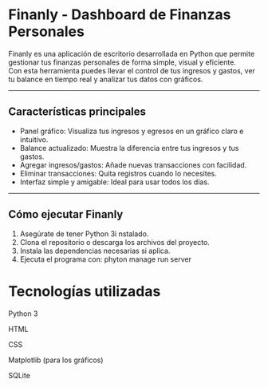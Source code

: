 # Finanly - Dashboard de Finanzas Personales

Finanly es una aplicación de escritorio desarrollada en Python que permite gestionar tus finanzas personales de forma simple, visual y eficiente.  
Con esta herramienta puedes llevar el control de tus ingresos y gastos, ver tu balance en tiempo real y analizar tus datos con gráficos.

---

## Características principales

- Panel gráfico: Visualiza tus ingresos y egresos en un gráfico claro e intuitivo.
- Balance actualizado: Muestra la diferencia entre tus ingresos y tus gastos.
- Agregar ingresos/gastos: Añade nuevas transacciones con facilidad.
- Eliminar transacciones: Quita registros cuando lo necesites.
- Interfaz simple y amigable: Ideal para usar todos los días.

---

## Cómo ejecutar Finanly

1. Asegúrate de tener Python 3i nstalado.
2. Clona el repositorio o descarga los archivos del proyecto.
3. Instala las dependencias necesarias si aplica.
4. Ejecuta el programa con: phyton manage run server


# Tecnologías utilizadas
Python 3

HTML 

CSS

Matplotlib (para los gráficos)

SQLite 
